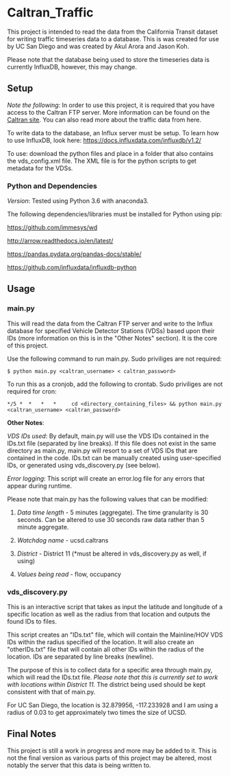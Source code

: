 # Caltran_Traffic

This project is intended to read the data from the California Transit dataset for writing traffic timeseries data to a database. This is was created for use by UC San Diego and was created by Akul Arora and Jason Koh.

Please note that the database being used to store the timeseries data is currently InfluxDB, however, this may change. 

## Setup

_Note the following_: In order to use this project, it is required that you have access to the Caltran FTP server.
More information can be found on the [Caltran site](pems.dot.ca.gov). You can also read more about the traffic data from here.

To write data to the database, an Influx server must be setup. 
To learn how to use InfluxDB, look here: https://docs.influxdata.com/influxdb/v1.2/

To use: download the python files and place in a folder that also contains the vds_config.xml file. The XML file is for the python scripts to get metadata for the VDSs.

### Python and Dependencies
_Version_: Tested using Python 3.6 with anaconda3.

The following dependencies/libraries must be installed for Python using pip:

https://github.com/immesys/wd

http://arrow.readthedocs.io/en/latest/

https://pandas.pydata.org/pandas-docs/stable/

https://github.com/influxdata/influxdb-python

## Usage

### main.py

This will read the data from the Caltran FTP server and write to the Influx database for specified Vehicle Detector Stations (VDSs) based upon their IDs (more information on this is in the "Other Notes" section). It is the core of this project.

Use the following command to run main.py. Sudo priviliges are not required:
```
$ python main.py <caltran_username> < caltran_password>
```

To run this as a cronjob, add the following to crontab. Sudo priviliges are not required for cron:
```
*/5 *  *   *   *     cd <directory_containing_files> && python main.py <caltran_username> <caltran_password>
```

__Other Notes__:

_VDS IDs used_: By default, main.py will use the VDS IDs contained in the IDs.txt file (separated by line breaks). If this file does not exist in the same directory as main.py, main.py will resort to a set of VDS IDs that are contained in the code. IDs.txt can be manually created using user-specified IDs, or generated using vds_discovery.py (see below).

_Error logging_: This script will create an error.log file for any errors that appear during runtime. 

Please note that main.py has the following values that can be modified:

1. _Data time length_ - 5 minutes (aggregate). The time granularity is 30 seconds. Can be altered to use 30 seconds raw data rather than 5 minute aggregate.

3. _Watchdog name_ - ucsd.caltrans

4. _District_ - District 11 (\*must be altered in vds_discovery.py as well, if using)

5. _Values being read_ - flow, occupancy

### vds_discovery.py

This is an interactive script that takes as input the latitude and longitude of a specific location as well as the radius from that location and outputs the found IDs to files.

This script creates an "IDs.txt" file, which will contain the Mainline/HOV VDS IDs within the radius specified of the location. It will also create an "otherIDs.txt" file that will contain all other IDs within the radius of the location. IDs are separated by line breaks (newline).

The purpose of this is to collect data for a specific area through main.py, which will read the IDs.txt file. _Please note that this is currently set to work with locations within District 11._ The district being used should be kept consistent with that of main.py.

For UC San Diego, the location is 32.879956, -117.233928 and I am using a radius of 0.03 to get approximately two times the size of UCSD.

## Final Notes

This project is still a work in progress and more may be added to it. This is not the final version as various parts of this project may be altered, most notably the server that this data is being written to.
